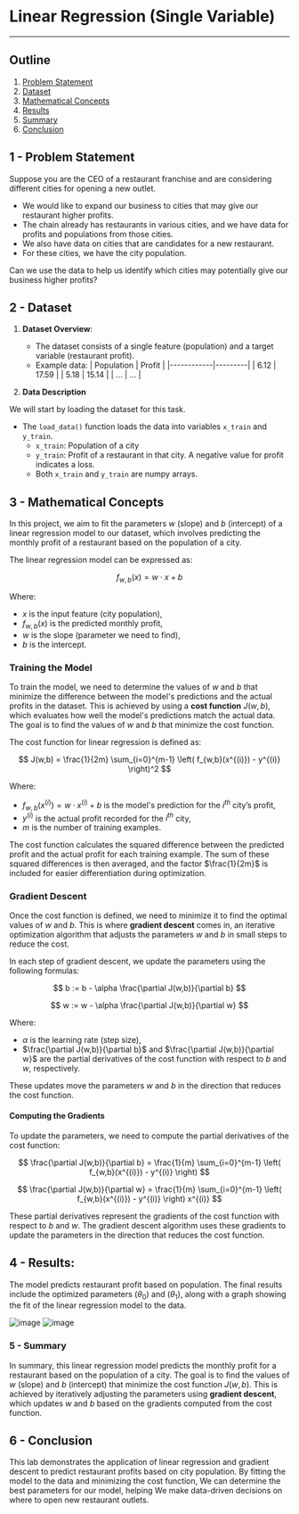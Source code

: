 # Linear Regression (Single Variable)

---

## Outline
1. [Problem Statement](#1---problem-statement)
2. [Dataset](#2---dataset)
3. [Mathematical Concepts](#3---mathematical-concepts)
4. [Results](#4---results)
5. [Summary](#5---summary)
6. [Conclusion](#6---conclusion)


## 1 - Problem Statement

Suppose you are the CEO of a restaurant franchise and are considering different cities for opening a new outlet. 

- We would like to expand our business to cities that may give our restaurant higher profits.
- The chain already has restaurants in various cities, and we have data for profits and populations from those cities.
- We also have data on cities that are candidates for a new restaurant. 
- For these cities, we have the city population.

Can we use the data to help us identify which cities may potentially give our business higher profits?

## 2 - Dataset
1. **Dataset Overview**:
    - The dataset consists of a single feature (population) and a target variable (restaurant profit).
    - Example data: 
        | Population | Profit  |
        |------------|---------|
        | 6.12       | 17.59   |
        | 5.18       | 15.14   |
        | ...        | ...     |

2. **Data Description**

We will start by loading the dataset for this task. 
- The `load_data()` function loads the data into variables `x_train` and `y_train`.
  - `x_train`: Population of a city
  - `y_train`: Profit of a restaurant in that city. A negative value for profit indicates a loss.
  - Both `x_train` and `y_train` are numpy arrays.

## 3 - Mathematical Concepts

In this project, we aim to fit the parameters $w$ (slope) and $b$ (intercept) of a linear regression model to our dataset, which involves predicting the monthly profit of a restaurant based on the population of a city.

The linear regression model can be expressed as:

$$
f_{w,b}(x) = w \cdot x + b
$$

Where:
- $x$ is the input feature (city population),
- $f_{w,b}(x)$ is the predicted monthly profit,
- $w$ is the slope (parameter we need to find),
- $b$ is the intercept.

### Training the Model

To train the model, we need to determine the values of $w$ and $b$ that minimize the difference between the model's predictions and the actual profits in the dataset. This is achieved by using a **cost function** $J(w,b)$, which evaluates how well the model's predictions match the actual data. The goal is to find the values of $w$ and $b$ that minimize the cost function.

The cost function for linear regression is defined as:

$$
J(w,b) = \frac{1}{2m} \sum_{i=0}^{m-1} \left( f_{w,b}(x^{(i)}) - y^{(i)} \right)^2
$$

Where:
- $f_{w,b}(x^{(i)}) = w \cdot x^{(i)} + b$ is the model's prediction for the $i^{th}$ city’s profit,
- $y^{(i)}$ is the actual profit recorded for the $i^{th}$ city,
- $m$ is the number of training examples.

The cost function calculates the squared difference between the predicted profit and the actual profit for each training example. The sum of these squared differences is then averaged, and the factor $\frac{1}{2m}$ is included for easier differentiation during optimization.

### Gradient Descent

Once the cost function is defined, we need to minimize it to find the optimal values of $w$ and $b$. This is where **gradient descent** comes in, an iterative optimization algorithm that adjusts the parameters $w$ and $b$ in small steps to reduce the cost.

In each step of gradient descent, we update the parameters using the following formulas:

$$
b := b - \alpha \frac{\partial J(w,b)}{\partial b}
$$

$$
w := w - \alpha \frac{\partial J(w,b)}{\partial w}
$$

Where:
- $\alpha$ is the learning rate (step size),
- $\frac{\partial J(w,b)}{\partial b}$ and $\frac{\partial J(w,b)}{\partial w}$ are the partial derivatives of the cost function with respect to $b$ and $w$, respectively.

These updates move the parameters $w$ and $b$ in the direction that reduces the cost function.

#### Computing the Gradients

To update the parameters, we need to compute the partial derivatives of the cost function:

$$
\frac{\partial J(w,b)}{\partial b} = \frac{1}{m} \sum_{i=0}^{m-1} \left( f_{w,b}(x^{(i)}) - y^{(i)} \right)
$$

$$
\frac{\partial J(w,b)}{\partial w} = \frac{1}{m} \sum_{i=0}^{m-1} \left( f_{w,b}(x^{(i)}) - y^{(i)} \right) x^{(i)}
$$

These partial derivatives represent the gradients of the cost function with respect to $b$ and $w$. The gradient descent algorithm uses these gradients to update the parameters in the direction that reduces the cost function.

## 4 - Results:
The model predicts restaurant profit based on population. The final results include the optimized parameters $( \theta_0 )$ and $( \theta_1 )$, along with a graph showing the fit of the linear regression model to the data.

![image](https://github.com/user-attachments/assets/10854f67-89a3-459a-8c27-6a5ca66eae0b)
![image](https://github.com/user-attachments/assets/aaa9b2f0-bd74-42d1-a69c-6aeee8b480f4)


### 5 - Summary

In summary, this linear regression model predicts the monthly profit for a restaurant based on the population of a city. The goal is to find the values of $w$ (slope) and $b$ (intercept) that minimize the cost function $J(w,b)$. This is achieved by iteratively adjusting the parameters using **gradient descent**, which updates $w$ and $b$ based on the gradients computed from the cost function.

## 6 - Conclusion

This lab demonstrates the application of linear regression and gradient descent to predict restaurant profits based on city population. By fitting the model to the data and minimizing the cost function, We can determine the best parameters for our  model, helping We make data-driven decisions on where to open new restaurant outlets.





